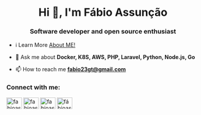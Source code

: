 <h1 align="center">Hi 👋, I'm Fábio Assunção</h1>
<h3 align="center">Software developer and open source enthusiast</h3>

- ℹ️ Learn More [About ME!](https://fabioassuncao.com/timeline)

- 💬 Ask me about **Docker, K8S, AWS, PHP, Laravel, Python, Node.js, Go**

- 📫 How to reach me **fabio23gt@gmail.com**

<h3 align="left">Connect with me:</h3>
<p align="left">
<a href="https://twitter.com/fabioassuncaoo" target="blank"><img align="center" src="https://raw.githubusercontent.com/rahuldkjain/github-profile-readme-generator/master/src/images/icons/Social/twitter.svg" alt="fabioassuncaoo" height="30" width="40" /></a>
<a href="https://linkedin.com/in/fabioassuncao" target="blank"><img align="center" src="https://raw.githubusercontent.com/rahuldkjain/github-profile-readme-generator/master/src/images/icons/Social/linked-in-alt.svg" alt="fabioassuncao" height="30" width="40" /></a>
<a href="https://instagram.com/fabioassuncaoo" target="blank"><img align="center" src="https://raw.githubusercontent.com/rahuldkjain/github-profile-readme-generator/master/src/images/icons/Social/instagram.svg" alt="fabioassuncaoo" height="30" width="40" /></a>
<a href="https://www.youtube.com/@fabioassuncaoo" target="blank"><img align="center" src="https://raw.githubusercontent.com/rahuldkjain/github-profile-readme-generator/master/src/images/icons/Social/youtube.svg" alt="fábioassunçãodasilva" height="30" width="40" /></a>
</p>
